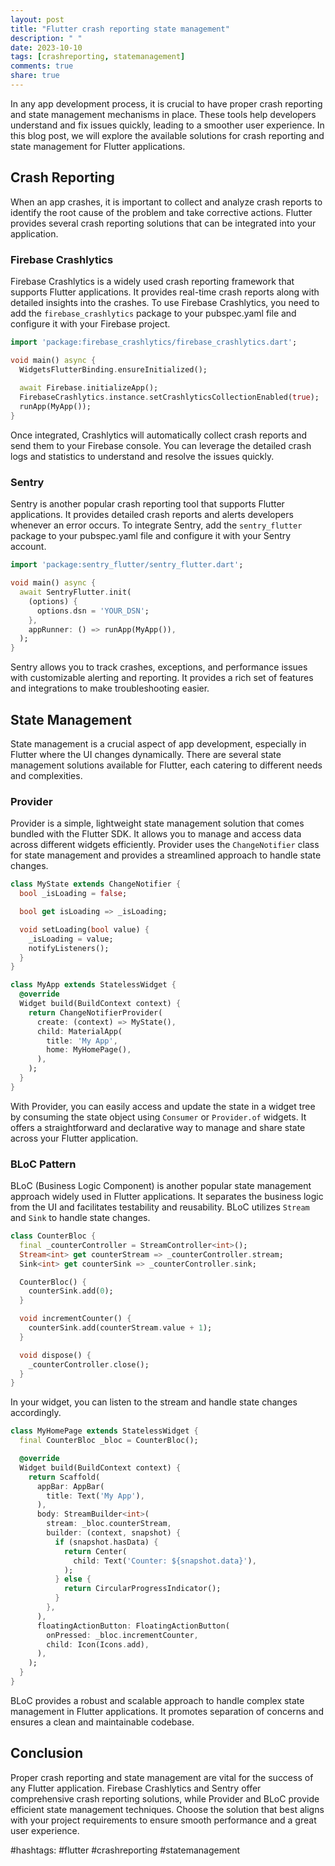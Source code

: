 ```yaml
---
layout: post
title: "Flutter crash reporting state management"
description: " "
date: 2023-10-10
tags: [crashreporting, statemanagement]
comments: true
share: true
---
```


In any app development process, it is crucial to have proper crash reporting and state management mechanisms in place. These tools help developers understand and fix issues quickly, leading to a smoother user experience. In this blog post, we will explore the available solutions for crash reporting and state management for Flutter applications.

## Crash Reporting

When an app crashes, it is important to collect and analyze crash reports to identify the root cause of the problem and take corrective actions. Flutter provides several crash reporting solutions that can be integrated into your application.

### Firebase Crashlytics

Firebase Crashlytics is a widely used crash reporting framework that supports Flutter applications. It provides real-time crash reports along with detailed insights into the crashes. To use Firebase Crashlytics, you need to add the `firebase_crashlytics` package to your pubspec.yaml file and configure it with your Firebase project.

```dart
import 'package:firebase_crashlytics/firebase_crashlytics.dart';

void main() async {
  WidgetsFlutterBinding.ensureInitialized();
  
  await Firebase.initializeApp();
  FirebaseCrashlytics.instance.setCrashlyticsCollectionEnabled(true);
  runApp(MyApp());
}
```

Once integrated, Crashlytics will automatically collect crash reports and send them to your Firebase console. You can leverage the detailed crash logs and statistics to understand and resolve the issues quickly.

### Sentry

Sentry is another popular crash reporting tool that supports Flutter applications. It provides detailed crash reports and alerts developers whenever an error occurs. To integrate Sentry, add the `sentry_flutter` package to your pubspec.yaml file and configure it with your Sentry account.

```dart
import 'package:sentry_flutter/sentry_flutter.dart';

void main() async {
  await SentryFlutter.init(
    (options) {
      options.dsn = 'YOUR_DSN';
    },
    appRunner: () => runApp(MyApp()),
  );
}
```

Sentry allows you to track crashes, exceptions, and performance issues with customizable alerting and reporting. It provides a rich set of features and integrations to make troubleshooting easier.

## State Management

State management is a crucial aspect of app development, especially in Flutter where the UI changes dynamically. There are several state management solutions available for Flutter, each catering to different needs and complexities.

### Provider

Provider is a simple, lightweight state management solution that comes bundled with the Flutter SDK. It allows you to manage and access data across different widgets efficiently. Provider uses the `ChangeNotifier` class for state management and provides a streamlined approach to handle state changes.

```dart
class MyState extends ChangeNotifier {
  bool _isLoading = false;

  bool get isLoading => _isLoading;

  void setLoading(bool value) {
    _isLoading = value;
    notifyListeners();
  }
}

class MyApp extends StatelessWidget {
  @override
  Widget build(BuildContext context) {
    return ChangeNotifierProvider(
      create: (context) => MyState(),
      child: MaterialApp(
        title: 'My App',
        home: MyHomePage(),
      ),
    );
  }
}
```

With Provider, you can easily access and update the state in a widget tree by consuming the state object using `Consumer` or `Provider.of` widgets. It offers a straightforward and declarative way to manage and share state across your Flutter application.

### BLoC Pattern

BLoC (Business Logic Component) is another popular state management approach widely used in Flutter applications. It separates the business logic from the UI and facilitates testability and reusability. BLoC utilizes `Stream` and `Sink` to handle state changes.

```dart
class CounterBloc {
  final _counterController = StreamController<int>();
  Stream<int> get counterStream => _counterController.stream;
  Sink<int> get counterSink => _counterController.sink;

  CounterBloc() {
    counterSink.add(0);
  }

  void incrementCounter() {
    counterSink.add(counterStream.value + 1);
  }

  void dispose() {
    _counterController.close();
  }
}
```

In your widget, you can listen to the stream and handle state changes accordingly.

```dart
class MyHomePage extends StatelessWidget {
  final CounterBloc _bloc = CounterBloc();

  @override
  Widget build(BuildContext context) {
    return Scaffold(
      appBar: AppBar(
        title: Text('My App'),
      ),
      body: StreamBuilder<int>(
        stream: _bloc.counterStream,
        builder: (context, snapshot) {
          if (snapshot.hasData) {
            return Center(
              child: Text('Counter: ${snapshot.data}'),
            );
          } else {
            return CircularProgressIndicator();
          }
        },
      ),
      floatingActionButton: FloatingActionButton(
        onPressed: _bloc.incrementCounter,
        child: Icon(Icons.add),
      ),
    );
  }
}
```

BLoC provides a robust and scalable approach to handle complex state management in Flutter applications. It promotes separation of concerns and ensures a clean and maintainable codebase.

## Conclusion

Proper crash reporting and state management are vital for the success of any Flutter application. Firebase Crashlytics and Sentry offer comprehensive crash reporting solutions, while Provider and BLoC provide efficient state management techniques. Choose the solution that best aligns with your project requirements to ensure smooth performance and a great user experience.

#hashtags: #flutter #crashreporting #statemanagement